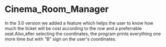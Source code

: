 # Cinema_Room_Manager
In the 3.0 version we added a feature which helps the user to know how much the ticket will be cost according to the row and a preferrable seat.Also,after selecting the
coordinates, the program prints everything one more time but with "B" sign on the user's coordinates.  
